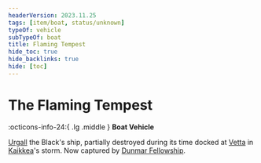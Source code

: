 ```yaml
---
headerVersion: 2023.11.25
tags: [item/boat, status/unknown]
typeOf: vehicle
subTypeOf: boat
title: Flaming Tempest
hide_toc: true
hide_backlinks: true
hide: [toc]
---
```

# The Flaming Tempest
:octicons-info-24:{ .lg .middle } **Boat Vehicle**  

[Urgall](<../../people/skaer/urgall-the-black.md>) the Black's ship, partially destroyed during its time docked at [Vetta](<../../gazetteer/western-green-sea/skaerhem/vetta.md>) in [Kaikkea](<../../cosmology/gods/incorporeal-gods/kaikkea.md>)'s storm. Now captured by [Dunmar Fellowship](<../../people/pcs/dunmar-fellowship/dunmar-fellowship.md>). 